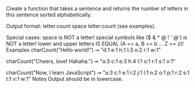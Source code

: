 Create a function that takes a sentence and returns the number of letters in this sentence sorted alphabetically.

Output format:
letter:count space letter:count (see examples).

Special cases:
space is NOT a letter!
special symbols like ($ & * @ ! ' @') is NOT a letter!
lower and upper letters IS EQUAL (A == a, B == b ... Z == z)!
Examples
charCount("Hello world!") ➞ "d:1 e:1 h:1 l:3 o:2 r:1 w:1"

charCount("Cheers, love! Hahaha.") ➞ "a:3 c:1 e:3 h:4 l:1 o:1 r:1 s:1 v:1"

charCount("Now, I learn JavaScript") ➞ "a:3 c:1 e:1 i:2 j:1 l:1 n:2 o:1 p:1 r:2 s:1 t:1 v:1 w:1"
Notes
Output should be in lowercase.